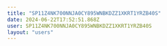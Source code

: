 ```yaml
---
title: "SP11Z4NK700NNJA0CY895WNBKDZZ1XKRT1YRZB40S"
date: 2024-06-22T17:52:51.868Z
user: SP11Z4NK700NNJA0CY895WNBKDZZ1XKRT1YRZB40S
layout: "users"
---
```

    